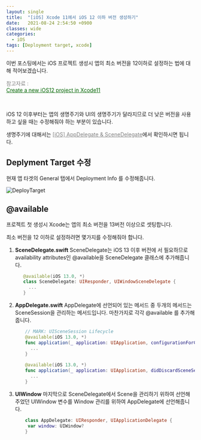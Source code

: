 ```yaml
---
layout: single
title:  "[iOS] Xcode 11에서 iOS 12 이하 버전 생성하기"
date:   2021-08-24 2:54:50 +0900
classes: wide
categories: 
  - iOS
tags: [Deployment target, xcode]
---
```


이번 포스팅에서는 iOS 프로젝트 생성시 앱의 최소 버전을 12이하로 설정하는 법에 대해 적어보겠습니다.

<span style="color:gray">참고자료 : <br></span><a href ="https://sarunw.com/posts/create-new-ios12-project-in-xcode11/" style="color:darkgreen"><U>Create a new iOS12 project in Xcode11</U></a>

<br>

iOS 12 이후부터는 앱의 생명주기와 UI의 생명주기가 달라지므로 더 낮은 버전을 사용하고 싶을 때는 수정해줘야 하는 부분이 있습니다. 

생명주기에 대해서는  <a href ="https://babywalnut.github.io/my-blog/ios/AppDelegate-SceneDelegate/" style="color:gray"><U>[iOS] AppDelegate & SceneDelegate</U></a>에서 확인하시면 됩니다.


## **Deplyment Target 수정**

현재 앱 타겟의 General 탭에서 Deployment Info 를 수정해줍니다.

![DeployTarget](https://user-images.githubusercontent.com/56648865/130635921-e877ded8-4ce6-40f3-b3e6-c7c53bc99701.png)






## **@available**

프로젝트 첫 생성시 Xcode는 앱의 최소 버전을 13버전 이상으로 셋팅합니다. 

최소 버전을 12 이하로 설정하려면 몇가지를 수정해줘야 합니다.



1. **SceneDelegate.swift**
SceneDelegate는 iOS 13 이후 버전에 서 필요하므로 availability attributes인 @available을 SceneDelegate 클래스에 추가해줍니다.
    ```swift
       @available(iOS 13.0, *)
       class SceneDelegate: UIResponder, UIWindowSceneDelegate {
         ...
       }
    ```
2. **AppDelegate.swift**
AppDelegate에 선언되어 있는 메서드 중 두개의 메서드는 SceneSession을 관리하는 메서드입니다. 
마찬가지로 각각 @available 를 추가해줍니다.
```swift
       // MARK: UISceneSession Lifecycle
       @available(iOS 13.0, *)
       func application(_ application: UIApplication, configurationForConnecting connectingSceneSession: UISceneSession, options: UIScene.ConnectionOptions) -> UISceneConfiguration {
         ...
       }
       
       @available(iOS 13.0, *)
       func application(_ application: UIApplication, didDiscardSceneSessions sceneSessions: Set<UISceneSession>) {
         ...
       }
```
3. **UIWindow**
마지막으로 SceneDelegate에서 Scene을 관리하기 위하여 선언해주었던 UIWindow 변수를 Window 관리를 위하여 AppDelegate에 선언해줍니다.
```swift
       class AppDelegate: UIResponder, UIApplicationDelegate {
       	var window: UIWindow?
       }
```
   
